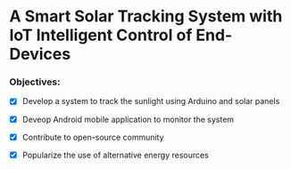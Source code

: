 # A Smart Solar Tracking System with IoT Intelligent Control of End-Devices
### Objectives:
- [x] Develop a system to track the sunlight using Arduino and solar panels
- [x] Deveop Android mobile application to monitor the system
- [x] Contribute to open-source community
- [x] Popularize the use of alternative energy resources


